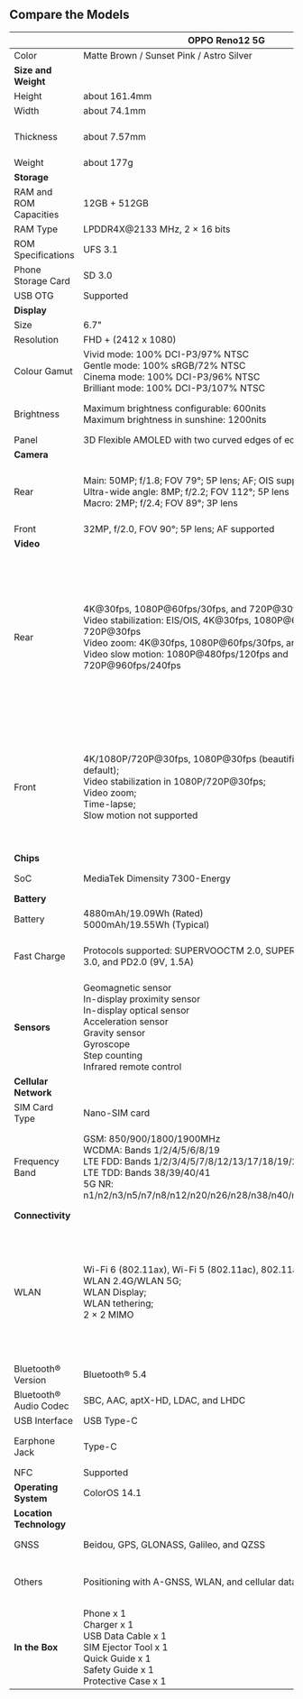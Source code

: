 ## Compare the Models

||OPPO Reno12 5G|OPPO Reno13 F 5G|OPPO Reno13 5G|OPPO Reno13 Pro 5G|OPPO Reno14 5G|OPPO Reno14 F 5G|
|-|-|-|-|-|-|-|
|Color|Matte Brown / Sunset Pink / Astro Silver|Graphite Grey / Luminous Blue / Plume Purple|Plume White / Luminous Blue|Plume Purple / Graphite Grey|Opal White / Luminous Green|Opal Blue / Luminous Green / Glossy Pink|
|**Size and Weight**|
|Height|about 161.4mm|about 162.20mm|about 157.90mm|about 162.73mm|about 157.90mm|about 158.12mm|
|Width|about 74.1mm|about 75.05mm|about 74.73mm|about 76.55mm|about 74.73mm|about 74.97mm|
|Thickness|about 7.57mm|about 7.76mm (Graphite Grey & Skyline Blue & Plume Purple)<br />about 7.82mm (Luminous Blue)|about 7.24mm (Plume White)<br />about 7.29mm (Luminous Blue)|about 7.55mm|about 7.42mm|about 7.78mm (Opal Blue)<br />about 7.69mm (Glossy Pink)<br />about 7.74mm (Luminous Green)|
|Weight|about 177g|about 192g|about 181g|about 195g|about 187g|about 180g|
|**Storage**|
|RAM and ROM Capacities|12GB + 512GB|8GB + 256GB<br />12GB + 256GB<br />12GB + 512GB|12GB + 256GB<br />12GB + 512GB|12GB + 512GB|12GB + 256GB<br />12GB + 512GB|8GB + 256GB<br />12GB + 256GB<br />12GB + 512GB|
|RAM Type|LPDDR4X@2133 MHz, 2 × 16 bits|LPDDR4X@2133MHz 2 × 16 bits|LPDDR5X@3750MHz 4 × 16bits|LPDDR5X@4266MHz 4 x 16 bits|LPDDR5X|LPDDR4X|
|ROM Specifications|UFS 3.1|UFS 3.1|UFS 3.1|UFS 3.1|UFS 3.1|UFS 3.1|
|Phone Storage Card|SD 3.0|Supported|/|/|Unsupported|Supported|
|USB OTG|Supported|Supported|Supported|Supported|Supported|Supported|
|**Display**|
|Size|6.7"|6.67"|6.59"|6.83"|6.59 inches|6.57 inches|
|Resolution|FHD + (2412 x 1080)|1080 x 2400 Pixels|FHD+ 1256 x 2760 Pixels|FHD+ 1272 × 2800 Pixels|1256 x 2760 Pixels|2372 x 1080 Pixels|
|Colour Gamut|Vivid mode: 100% DCI-P3/97% NTSC<br />Gentle mode: 100% sRGB/72% NTSC<br />Cinema mode: 100% DCI-P3/96% NTSC<br />Brilliant mode: 100% DCI-P3/107% NTSC|Vivid mode 100% DCI-P3<br />Natural mode 100% sRGB|Nature mode: 100% DCI-P3<br />Pro mode: 100% DCI-P3<br />Vivid mode: 100% DCI-P3|Natural mode: 100% DCI-P3<br />Expert mode: 100% DCI-P3<br />Vivid mode: 100% DCI-P3|Natural mode: 100% DCI-P3<br />Pro mode: 100% DCI-P3<br />Vivid mode: 100% DCI-P3|Natural mode: 100% sRGB<br />Vivid mode: 100% DCI-P3|
|Brightness|Maximum brightness configurable: 600nits<br />Maximum brightness in sunshine: 1200nits|Normal brightness: 600nits (Typical)<br />HBM: 1200nits (Typical)|Normal brightness: 600nits (Typical)<br />HBM brightness: 1200nits (Typical)|Global default maximum brightness (typical value): normal 600nits<br />Global excitation maximum brightness (typical value): HBM 1200nits|Normal brightness: 600nits (typical)<br />HBM: 1200nits (typical)|Normal brightness: 600nits (typical)<br />HBM: 1400nits (typical)|
|Panel|3D Flexible AMOLED with two curved edges of equal height|Rigid AMOLED|AMOLED (Flexible)|AMOLED (Flexible)|AMOLED (Flexible screen)|AMOLED (Flexible screen)|
|**Camera**|
|Rear|Main: 50MP; f/1.8; FOV 79°; 5P lens; AF; OIS supported<br />Ultra-wide angle: 8MP; f/2.2; FOV 112°; 5P lens<br />Macro: 2MP; f/2.4; FOV 89°; 3P lens|Wide angle: 50MP; f/1.8; FOV 78°; 5P lens; AF; OIS supported<br />Ultra-wide angle: 8MP; f/2.2; FOV 112°; 5P lens; EIS supported<br />Macro: 2MP; f/2.4; FOV 89°;|Wide angle: 50 MP; f/1.8; FOV 79°; 5P lens; AF; OIS supported<br />Ultra-wide angle: 8 MP; f/2.2; FOV 116°; 5P lens; AF supported<br />Monochrome: 2 MP; f/2.4; FOV 89°; 3P lens|Wide angle: 50 MP; f/1.8; FOV 84°; 6P lens; AF supported; OIS supported<br />Ultra-wide angle: 8MP; f/2.2; FOV 116°; 5P lens; AF supported<br />Telephoto: 50 MP; f/2.8; 1G3P lens; AF supported; OIS supported|Wide angle: 50MP; f/1.8; FOV 79°; 5P lens; AF supported; 2-axis OIS supported<br />Ultra-wide angle: 8MP; f/2.2; FOV 116°; 5P lens; AF supported; <br />Telephoto: 50MP; f/2.8; FOV 30°; 4P lens; AF supported; 2-axis OIS supported|Wide angle: 50MP; f/1.8; FOV 79°; 5P lens; AF supported; 2-axis OIS supported<br />Ultra-wide angle: 8MP; f/2.2; FOV 112°; 5P lens<br />Macro: 2MP; f/2.4; FOV 89°; 3P lens|
|Front|32MP, f/2.0, FOV 90°; 5P lens; AF supported|32 MP, f/2.4, FOV 82°; 5P lens|50 MP, f/2.0, FOV 90°; 5P lens; AF supported|50 MP, f/2.0, FOV 90°; 5P lens; AF supported|50MP, f/2.0, FOV 90°, 5P lens; AF supported|32MP, f/2.0, FOV 90°, 5P lens; AF supported|
|**Video**|
|Rear|4K@30fps, 1080P@60fps/30fps, and 720P@30fps<br />Video stabilization: EIS/OIS, 4K@30fps, 1080P@60fps/30fps, and 720P@30fps<br />Video zoom: 4K@30fps, 1080P@60fps/30fps, and 720P@30fps<br />Video slow motion: 1080P@480fps/120fps and 720P@960fps/240fps|4K@30fps, 1080P@60fps/30fps, 720P@60fps/30fps<br />EIS/OIS video: 1080P@60fps/30fps, 720P@60fps/30fps<br />Video zoom: 1080P@60fps/30fps, 720P@60fps/30fps, 4K@30fps<br />Slo-mo: 720P@240fps, 720p/1080P@120fps<br />Time-lapse: 1080P@30fps<br />Dual-view video: 1080P@30fps|4K@60fps/30fps, 1080P@60fps/30fps, 720P@30fps<br />EIS/OIS video: 4K@60fps/30fps, 1080P@60fps/30fps, 720P@30fps<br />Video zoom: 4K@60fps/30fps, 1080P@60fps/30fps, 720P@30fps<br />Slo-mo: 720P@240fps, 1080P@120fps<br />Time-lapse: 1080P@30fps<br />Dual-view video: 1080P@30fps|4K@60fps/30fps, 1080P@60fps/30fps, 720P@30fps<br />EIS/OIS video: 4K@60fps/30fps, 1080P@60fps/30fps, 720P@30fps<br />Video zoom: 4K@60fps/30fps, 1080P@60fps/30fps, 720P@30fps<br />Slo-mo: 720P@240fps, 1080P@120fps<br />Time-lapse: 1080P@30fps<br />Dual-view video: 1080P@30fps|4K video: 60fps, 30fps<br />1080p video: 60fps, 30fps<br />720p video: 30fps<br />4K EIS/OIS video: 60fps, 30fps<br />1080P EIS/OIS video: 60fps, 30fps<br />1080P SLO-MO video: 480fps, 120fps<br />720P SLO-MO video: 960fps, 240fps<br />4K TIME-LAPSE: 30fps<br />1080P TIME-LAPSE: 30fps<br />Support Underwater video shooting<br />Support Dual-view video shooting<br />Support HDR video shooting<br />Support video zoom shooting: <br />Optical zoom: Up to 3.5X<br />Digital zoom: Up to 18X|Supported: 4K 30fps, 1080P 60fps, 1080P 30fps, 720P 60fps, 720P 30fps<br />EIS/OIS video: 4K 30fps, 1080P 60fps, 1080P 30fps, 720P 60fps, 720P 30fps<br />SLO-MO: 720P 240fps, 720P 120fps, 1080P 120fps<br />TIME-LAPSE: 1080P 30fps<br />Support Dual-view video shooting<br />Digital Zoom: Support Up to 10X|
|Front|4K/1080P/720P@30fps, 1080P@30fps (beautification on by default);<br />Video stabilization in 1080P/720P@30fps;<br />Video zoom;<br />Time-lapse;<br />Slow motion not supported|1080P@30fps (default) , 720P@30fps|4K@60fps, 4K@30fps, 1080P@60fps, 1080P@30fps(with Retouch on), 720P@30fps<br />EIS video: 4K@60fps, 4K@30fps, 1080P@60fps, 1080P@30fps (with Retouch on), 720P@30fps<br />Video zoom: supported<br />Dual-view video: supported|4K@60fps, 4K@30fps, 1080P@60fps, 1080P@30fps (with Retouch on) , 720P@30fps<br />EIS video: 4K@60fps, 4K@30fps, 1080P@60fps, 1080P@30fps (with Retouch on) , 720P@30fps<br />Video zoom: supported<br />Dual-view video: supported|4K video: 60fps, 30fps<br />1080p video: 60fps, 30fps<br />720p video: 30fps<br />1080P EIS video: 30fps<br />720P EIS video: 30fps<br />4K TIME-LAPSE: 30fps<br />1080P TIME-LAPSE: 30fps<br />Support Dual-view video shooting<br />Support HDR video shooting<br />Support video zoom shooting: <br />Digital zoom: Up to 2X|Supported: 1080P 30fps, 720P 30fps<br />EIS/OIS video: 1080P 30fps, 720P 30fps<br />Support Dual-view video shooting<br />Support TIME-LAPSE 1080P 30fps<br />Support 0.8x and 1x|
|**Chips**|
|SoC|MediaTek Dimensity 7300-Energy|Qualcomm Snapdragon® 6 Gen 1 Mobile Platform|MediaTek Dimensity 8350|MediaTek Dimensity 8350|MediaTek Dimensity 8350|Qualcomm Snapdragon® 6 Gen 1 Mobile Platform|
|**Battery**|
|Battery|4880mAh/19.09Wh (Rated)<br />5000mAh/19.55Wh (Typical)|5800mAh/22.74Wh (Typical)<br />5640mAh/22.11Wh (Rated)|5450mAh/21.37Wh (Rated)<br />5600mAh/21.96Wh (Typical)|5800mAh/22.74Wh (Typical)<br />5640mAh/22.11Wh (Rated)|6000mAh/23.52Wh (typical)<br />5840mAh/22.90Wh (rated)|6000mAh/23.52Wh (typical)<br />5830mAh/22.86Wh (rated)|
|Fast Charge|Protocols supported: SUPERVOOCTM 2.0, SUPERVOOCTM, VOOC 3.0, and PD2.0 (9V, 1.5A)|45W (MAX) , 11V/4.1A (MAX)<br />Support SUPERVOOCTM 2.0, SUPERVOOCTM, VOOC 3.0, PD, QC, PPS fast charging protocols|Protocols supported: SUPERVOOCTM 2.0, SUPERVOOCTM, VOOC 3.0, and PD2.0 (9V/1.5A)|Protocols supported: SUPERVOOCTM 2.0, SUPERVOOCTM, VOOC 3.0, and PD2.0 (9V/1.5A)|80W SUPERVOOCTM (11V/7.3A), VOOC 3.0 (5V/6A), PD (9V/1.5A), PPS (11V/3A), PS: EU PPS (11V/5A)|45W SUPERVOOCTM, 33W SUPERVOOCTM, 15W VOOC, 45W PPS, 13.5W PD 2.0 (9V, 1.5A), 13.5W QC 2.0 (9V, 1.5A)|
|**Sensors**|Geomagnetic sensor<br />In-display proximity sensor<br />In-display optical sensor<br />Acceleration sensor<br />Gravity sensor<br />Gyroscope<br />Step counting<br />Infrared remote control|Proximity sensor<br />Accelerometer<br />Gyroscope<br />In-display optical fingerprint sensor|Proximity sensor<br />Ambient light sensor<br />Colour temperature sensor<br />E-compass<br />Accelerometer<br />Gyroscope<br />In-display optical fingerprint sensor<br />Infrared remote control|Proximity sensor<br />Ambient light sensor<br />Colour temperature sensor<br />E-compass<br />Accelerometer<br />Gyroscope<br />In-display optical fingerprint sensor<br />Infrared remote control|Proximity sensor<br />Ambient light sensor<br />E-compass<br />Accelerometer<br />Gyroscope<br />In-display optical fingerprint sensor<br />Infrared remote control|Proximity sensor<br />Ambient light sensor<br />Colour temperature sensor<br />E-compass<br />Accelerometer<br />Gyroscope<br />In-display optical fingerprint sensor|
|**Cellular Network**|
|SIM Card Type|Nano-SIM card|Nano-SIM card|Nano-SIM card, Nano-USIM card|Nano-SIM card, Nano-USIM card + eSIM|Nano-SIM card + eSIM|Nano-SIM card|
|Frequency Band|GSM: 850/900/1800/1900MHz<br />WCDMA: Bands 1/2/4/5/6/8/19<br />LTE FDD: Bands 1/2/3/4/5/7/8/12/13/17/18/19/20/26/28/66<br />LTE TDD: Bands 38/39/40/41<br />5G NR: n1/n2/n3/n5/n7/n8/n12/n20/n26/n28/n38/n40/n41/n77/n78/n66|2G GSM: 850/900/1800/1900<br />3G WCDMA: 1/2/4/5/6/8/19<br />4G LTE FDD: 1/2/3/4/5/7/8/12/13/17/18/19/20/26/28/66<br />4G LTE TDD: 38/39/40/41<br />5G NR: 1/2/3/5/7/8/12/20/26/28/38/40/41/66/77/78|2G GSM: 850/900/1800/1900MHz<br />3G WCDMA: Bands 1/2/4/5/6/8/19<br />4G LTE FDD: Bands 1/2/3/4/5/7/8/12/13/17/18/19/20/26/28/66<br />4G LTE TDD: Bands 38/39/40/41<br />5G NR: n1/n2/n3/n5/n7/n8/n12/n20/n26/n28/n38/n40/n41/n66/n77/n78|2G GSM: 850/900/1800/1900MHz<br />3G WCDMA: Bands 1/2/4/5/6/8/19<br />4G LTE FDD: Bands 1/2/3/4/5/7/8/12/13/17/18/19/20/26/28/32/66<br />4G LTE TDD: Bands 34/38/39/40/41<br />5G NR: n1/n2/n3/n5/n7/n8/n12/n20/n26/n28/n66/n38/n40/n41/n77/n78|2G GSM: 850/900/1800/1900MHz<br />3G WCDMA: Band 1/2/4/5/6/8/19<br />4G LTE FDD: Band 1/2/3/4/5/7/8/12/13/17/18/19/20/26/28/32/66<br />4G LTE TDD: Band 38/39/40/41<br />5G NR: n1/n2/n3/n5/n7/n8/n12/n20/n26/n28/n38/n40/n41/n66/n77/n78|<br />2G GSM: 850/900/1800/1900MHz<br />3G WCDMA: Band 1/2/4/5/6/8/19<br />4G LTE FDD: Band 1/2/3/4/5/7/8/12/17/18/19/20/26/28/66<br />4G LTE TDD: Band 38/39/40/41/42/48<br />5G NR: n1/n2/n3/n5/n7/n8/n12/n20/n26/n28/n38/n40/n41/n66/n71/n77/n78|
|**Connectivity**|
|WLAN|Wi-Fi 6 (802.11ax), Wi-Fi 5 (802.11ac), 802.11a/b/g/n;<br />WLAN 2.4G/WLAN 5G;<br />WLAN Display;<br />WLAN tethering;<br />2 × 2 MIMO|WiFi 2.4G, WiFi 5G, WiFi 5 (802.11ac) , 802.11b/g/a/n<br />WLAN 2.4G, WLAN 5.1G, WLAN 5G, WLAN 5.4G, WLAN 5.8G<br />WLAN Display, WLAN tethering<br />Wi-Fi 2.4GHz 20M, Wi-Fi 2.4GHz 40M, Wi-Fi 5GHz 20M, Wi-Fi 5GHz 40M, Wi-Fi 5GHz 80M<br />1 x 1 SISO|WiFi 2.4G, WiFi 5G, WiFi 6 (802.11ax), WiFi 5 (802.11ac), 802.11b/g/a/n<br />WLAN 2.4G, WLAN 5.1G, WLAN 5G, WLAN 5.4G, WLAN 5.8G<br />WLAN Display, WLAN tethering<br />Wi-Fi 2.4GHz 20M, Wi-Fi 2.4GHz 40M, Wi-Fi 5GHz 20M, Wi-Fi 5GHz 40M, Wi-Fi 5GHz 80M, Wi-Fi 5GHz 160M<br />2 x 2 MIMO|WiFi 2.4G, WiFi 5G, WiFi 6E, WiFi 6 (802.11ax) , WiFi 5 (802.11ac)<br />802.11b/g/a/n, WLAN 2.4G, WLAN 5G, WLAN 5.1G, WLAN 5.4G, WLAN 5.8G, WLAN 6G<br />WLAN Display, WLAN tethering<br />Wi-Fi 2.4GHz 20M, Wi-Fi 2.4GHz 40M, Wi-Fi 5GHz 20M, Wi-Fi 5GHz 40M, Wi-Fi 5GHz 80M, Wi-Fi 5GHz 160M<br />2 x 2 MIMO|Wi-Fi 2.4G, Wi-Fi 5G, Wi-Fi 6 (802.11ax), Wi-Fi 5 (802.11ac), 802.11b/g/a/n<br />WLAN 2.4G, WLAN 5.1G, WLAN 5G, WLAN 5.4G, WLAN 5.8G<br />WLAN Display, WLAN tethering, WLAN overlay<br />Wi-Fi 2.4GHz 20M, Wi-Fi 2.4GHz 40M<br />Wi-Fi 5GHz 20M, Wi-Fi 5GHz 40M, Wi-Fi 5GHz 80M, Wi-Fi 5GHz 160M<br />2 x 2 MIMO, Wi-Fi 6E, WLAN 6G<br />Wi-Fi 6GHz 20M, Wi-Fi 6GHz 40M, Wi-Fi 6GHz 80M, Wi-Fi 6GHz 160M<br />* Note: Egypt, Bangladesh, Indonesia and Turkey do not sorport Wi-Fi 6E and Wi-Fi 6G yet.|Wi-Fi 2.4G, Wi-Fi 5G, Wi-Fi 5 (802.11ac), 802.11b/g/a/n<br />WLAN 2.4G, WLAN 5.1G, WLAN 5.4G, WLAN 5.8G, WLAN tethering<br />Wi-Fi 2.4GHz 20M, Wi-Fi 2.4GHz 40M, Wi-Fi 5GHz 20M, Wi-Fi 5GHz 40M, Wi-Fi 5GHz 80M<br />1 x 1 SISO, WLAN Display|
|Bluetooth® Version|Bluetooth® 5.4|Bluetooth® 5.1, Low Energy|Bluetooth 5.4, Low Energy|Bluetooth 5.4, Low Energy|Bluetooth® 5.4, Low Energy|Bluetooth® 5.1, Low Energy|
|Bluetooth® Audio Codec|SBC, AAC, aptX-HD, LDAC, and LHDC|SBC, AAC, Aptx, Aptx-HD, LDAC|SBC, AAC, aptx, aptx-HD, LDAC, LHDC5.0|SBC, AAC, aptX-HD, LDAC, and LHDC5.0|SBC, AAC, aptX, aptX HD, LDAC, LHDC5.0|SBC, AAC, aptX, aptX HD, LDAC|
|USB Interface|USB Type-C|USB Type-C|USB Type-C|Type-C|USB Type-C|USB Type-C|
|Earphone Jack|Type-C|Type-C|Type-C|Type-C<br />* Only digital headphones are supported, analog headphones are not supported.|Type-C<br />* Only digital headphones are supported, analog headphones are not supported.|Type-C<br />* Only digital headphones are supported, analog headphones are not supported.|
|NFC|Supported|Supported|Supported|Supported|Supported|Supported|
|**Operating System**|ColorOS 14.1|ColorOS 15.0|ColorOS 15.0|ColorOS 15.0|ColorOS 15.0|ColorOS 15.0|
|**Location Technology**|
|GNSS|Beidou, GPS, GLONASS, Galileo, and QZSS|Single band: Beidou, GPS, GLONASS, Galileo, QZSS|Single band: Beidou, GPS, GLONASS, Galileo, QZSS|Single band: Beidou, GPS, GLONASS, Galileo, QZSS|Single band: Beidou, GPS, GLONASS, Galileo, QZSS|Single band: Beidou, GPS, GLONASS, Galileo, QZSS|
|Others|Positioning with A-GNSS, WLAN, and cellular data|Supports A-GPS assisted positioning, wireless LAN positioning, cellular network positioning<br />Supports A-GNSS assisted positioning, WLAN positioning, cellular network positioning|Supports A-GNSS assisted positioning, WLAN positioning, cellular network positioning|Supports A-GNSS assisted positioning/WLAN positioning/cellular network positioning|Supports A-GNSS assisted positioning, WLAN positioning, cellular network positioning|Supports A-GNSS assisted positioning, WLAN positioning, cellular network positioning|
|**In the Box**|Phone x 1<br />Charger x 1<br />USB Data Cable x 1<br />SIM Ejector Tool x 1<br />Quick Guide x 1<br />Safety Guide x 1<br />Protective Case x 1|Phone x 1<br />Charger x 1<br />USB Data Cable x 1<br />SIM Ejector Tool x 1<br />Quick Guide x 1<br />Safety Guide x 1<br />Protective Case x 1|Phone x 1<br />Charger x 1<br />USB Data Cable x 1<br />SIM Ejector Tool x 1<br />Quick Guide x 1<br />Safety Guide x 1<br />Protective Case x 1|Phone x 1<br />Charger x 1<br />USB Data Cable x 1<br />SIM Ejector Tool x 1<br />Quick Guide x 1<br />Safety Guide x 1<br />Protective Case x 1|Phone x 1<br />Charger x 1<br />USB data cable x 1<br />SIM Ejector Tool x 1<br />Quick Guide x 1<br />Safety Guide x 1<br />Protective Case x 1|Phone x 1<br />Charger x 1<br />USB data cable x 1<br />SIM Ejector Tool x 1<br />Quick Guide x 1<br />Safety Guide x 1<br />Protective Case x 1
